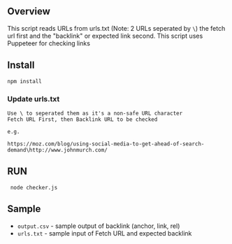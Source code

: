 ## Overview
This script reads URLs from urls.txt (Note: 2 URLs seperated by `\`) the fetch url first and the "backlink" or expected link second. This script uses Puppeteer for checking links


## Install

```npm install```

### Update urls.txt
```
Use \ to seperated them as it's a non-safe URL character
Fetch URL First, then Backlink URL to be checked

e.g.
```

```
https://moz.com/blog/using-social-media-to-get-ahead-of-search-demand\http://www.johnmurch.com/
```
## RUN

``` node checker.js```

## Sample
* `output.csv` - sample output of backlink (anchor, link, rel)
* `urls.txt` - sample input of Fetch URL and expected backlink
